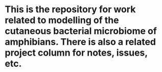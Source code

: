 # This is the repository for work related to modelling of the cutaneous bacterial microbiome of amphibians. There is also a related project column for notes, issues, etc.
